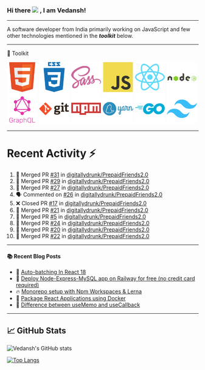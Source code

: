  ### Hi there <img src="https://raw.githubusercontent.com/MartinHeinz/MartinHeinz/master/wave.gif" height="20px"> , I am Vedansh!
 
 ---
 
A software developer from India primarily working on JavaScript and few other technologies mentioned in the ***toolkit*** below.

---

🔧 Toolkit

<img src="https://github.com/devicons/devicon/blob/master/icons/html5/html5-original.svg" alt="HTML" width="80" height="80"/>  <img src="https://github.com/devicons/devicon/blob/master/icons/css3/css3-plain-wordmark.svg" alt="CSS" width="80" height="80"/>   <img src="https://github.com/devicons/devicon/blob/master/icons/sass/sass-original.svg" alt="CSS" width="80" height="80"/>  <img src="https://github.com/devicons/devicon/blob/master/icons/javascript/javascript-original.svg" alt="JavaScript" width="80" height="80"/>  <img src="https://github.com/devicons/devicon/blob/master/icons/react/react-original.svg" alt="NodeJS" width="80" height="80"/>  <img src="https://github.com/devicons/devicon/blob/master/icons/nodejs/nodejs-original-wordmark.svg" alt="NodeJS" width="80" height="80"/>  <img src="https://github.com/devicons/devicon/blob/master/icons/graphql/graphql-plain-wordmark.svg" alt="NodeJS" width="80" height="80"/>  <img src="https://github.com/devicons/devicon/blob/master/icons/git/git-original-wordmark.svg" alt="Git" width="80" height="80"/>  <img src="https://github.com/devicons/devicon/blob/master/icons/npm/npm-original-wordmark.svg" alt="npm" width="80" height="80"/>  <img src="https://github.com/devicons/devicon/blob/master/icons/yarn/yarn-original-wordmark.svg" alt="yarn" width="80" height="80"/> <img src="https://github.com/devicons/devicon/blob/master/icons/go/go-original-wordmark.svg" alt="golang" width="80" height="80"/> <img src="https://github.com/devicons/devicon/blob/master/icons/tailwindcss/tailwindcss-plain.svg" alt="tailwindcss" width="80" height="80"/>

---

# Recent Activity :zap:
<!--START_SECTION:activity-->
1. 🎉 Merged PR [#31](https://github.com/digitallydrunk/PrepaidFriends2.0/pull/31) in [digitallydrunk/PrepaidFriends2.0](https://github.com/digitallydrunk/PrepaidFriends2.0)
2. 🎉 Merged PR [#29](https://github.com/digitallydrunk/PrepaidFriends2.0/pull/29) in [digitallydrunk/PrepaidFriends2.0](https://github.com/digitallydrunk/PrepaidFriends2.0)
3. 🎉 Merged PR [#27](https://github.com/digitallydrunk/PrepaidFriends2.0/pull/27) in [digitallydrunk/PrepaidFriends2.0](https://github.com/digitallydrunk/PrepaidFriends2.0)
4. 🗣 Commented on [#26](https://github.com/digitallydrunk/PrepaidFriends2.0/pull/26#issuecomment-1789527785) in [digitallydrunk/PrepaidFriends2.0](https://github.com/digitallydrunk/PrepaidFriends2.0)
5. ❌ Closed PR [#17](https://github.com/digitallydrunk/PrepaidFriends2.0/pull/17) in [digitallydrunk/PrepaidFriends2.0](https://github.com/digitallydrunk/PrepaidFriends2.0)
6. 🎉 Merged PR [#21](https://github.com/digitallydrunk/PrepaidFriends2.0/pull/21) in [digitallydrunk/PrepaidFriends2.0](https://github.com/digitallydrunk/PrepaidFriends2.0)
7. 🎉 Merged PR [#5](https://github.com/digitallydrunk/PrepaidFriends2.0/pull/5) in [digitallydrunk/PrepaidFriends2.0](https://github.com/digitallydrunk/PrepaidFriends2.0)
8. 🎉 Merged PR [#24](https://github.com/digitallydrunk/PrepaidFriends2.0/pull/24) in [digitallydrunk/PrepaidFriends2.0](https://github.com/digitallydrunk/PrepaidFriends2.0)
9. 🎉 Merged PR [#20](https://github.com/digitallydrunk/PrepaidFriends2.0/pull/20) in [digitallydrunk/PrepaidFriends2.0](https://github.com/digitallydrunk/PrepaidFriends2.0)
10. 🎉 Merged PR [#22](https://github.com/digitallydrunk/PrepaidFriends2.0/pull/22) in [digitallydrunk/PrepaidFriends2.0](https://github.com/digitallydrunk/PrepaidFriends2.0)
<!--END_SECTION:activity-->

---

#### :books: Recent Blog Posts
<!-- BLOGPOSTS:START -->
 - 💫 [Auto-batching In React 18](https://vedanshmehra.hashnode.dev/auto-batching-in-react-18)
 - 🚀 [Deploy Node-Express-MySQL app on Railway for free &lpar;no credit card required&rpar;](https://vedanshmehra.hashnode.dev/deploy-node-express-mysql-app-on-railway-for-free-no-credit-card-required)
 - 🔥 [Monorepo setup with Npm Workspaces &amp; Lerna](https://vedanshmehra.hashnode.dev/monorepo-setup-with-npm-workspaces-lerna)
 - 🚀 [Package React Applications using Docker](https://vedanshmehra.hashnode.dev/package-react-applications-using-docker)
 - 💫 [Difference between useMemo and useCallback](https://vedanshmehra.hashnode.dev/difference-between-usememo-and-usecallback)<!-- BLOGPOSTS:END -->
 
---

## &#x1f4c8; GitHub Stats
![Vedansh's GitHub stats](https://github-readme-stats.vercel.app/api?username=imvedanshmehra&theme=react)

[![Top Langs](https://github-readme-stats.vercel.app/api/top-langs/?username=imvedanshmehra&theme=react)](https://github.com/imvedanshmehra/github-readme-stats)
